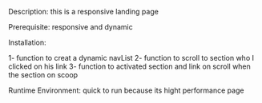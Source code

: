 Description:
this is a responsive landing page

Prerequisite:
responsive and dynamic

Installation:

1- function to creat a dynamic navList
2- function to scroll to section who I clicked on his link
3- function to activated section and link on scroll when the section on scoop

Runtime Environment:
quick to run because its hight performance page